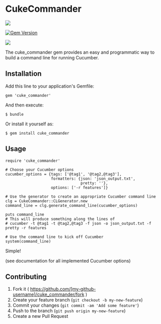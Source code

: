 # CukeCommander

<a href="https://travis-ci.org/djmiller7/cuke_commander"><img src="https://travis-ci.org/djmiller7/cuke_commander.svg?branch=master" /></a>


<a href="http://badge.fury.io/rb/cuke_commander"><img src="https://badge.fury.io/rb/cuke_commander.svg" alt="Gem Version" /></a>

<a href="https://codeclimate.com/github/grange-insurance/cuke_commander"><img src="https://codeclimate.com/github/grange-insurance/cuke_commander/badges/gpa.svg" /></a>

The cuke_commander gem provides an easy and programmatic way to build a command line for running Cucumber.

## Installation

Add this line to your application's Gemfile:

    gem 'cuke_commander'

And then execute:

    $ bundle

Or install it yourself as:

    $ gem install cuke_commander

## Usage

    require 'cuke_commander'

    # Choose your Cucumber options
    cucumber_options = {tags: ['@tag1', '@tag2,@tag3'],
                        formatters: {json: 'json_output.txt',
                                     pretty: ''},
                        options: ['-r features']}

    # Use the generator to create an appropriate Cucumber command line
    clg = CukeCommander::CLGenerator.new
    command_line = clg.generate_command_line(cucumber_options)

    puts command_line
    # This will produce something along the lines of
    # cucumber -t @tag1 -t @tag2,@tag3 -f json -o json_output.txt -f pretty -r features

    # Use the command line to kick off Cucumber
    system(command_line)

Simple!

(see documentation for all implemented Cucumber options)

## Contributing

1. Fork it ( https://github.com/[my-github-username]/cuke_commander/fork )
2. Create your feature branch (`git checkout -b my-new-feature`)
3. Commit your changes (`git commit -am 'Add some feature'`)
4. Push to the branch (`git push origin my-new-feature`)
5. Create a new Pull Request
